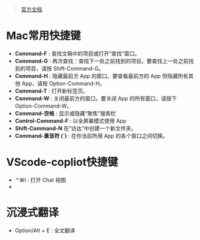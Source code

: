 >[官方文档](https://support.apple.com/zh-cn/102650)
# Mac常用快捷键
- **Command-F** : 查找文稿中的项目或打开“查找”窗口。
- **Command-G** : 再次查找：查找下一处之前找到的项目。要查找上一处之前找到的项目，请按 Shift-Command-G。
- **Command-H** : 隐藏最前方 App 的窗口。要查看最前方的 App 但隐藏所有其他 App，请按 Option-Command-H。
- **Command-T** : 打开新标签页。
- **Command-W** : 关闭最前方的窗口。要关闭 App 的所有窗口，请按下 Option-Command-W。
- **Command-空格** : 显示或隐藏“聚焦”搜索栏
- **Control-Command-F** : 以全屏幕模式使用 App
- **Shift-Command-N** 在“访达”中创建一个新文件夹。
- **Command-重音符 (`)** : 在你当前所用 App 的各个窗口之间切换。
# VScode-copliot快捷键
- ⌃⌘I : 打开 Chat 视图
- 
# 沉浸式翻译
- Option/Alt + E : 全文翻译
